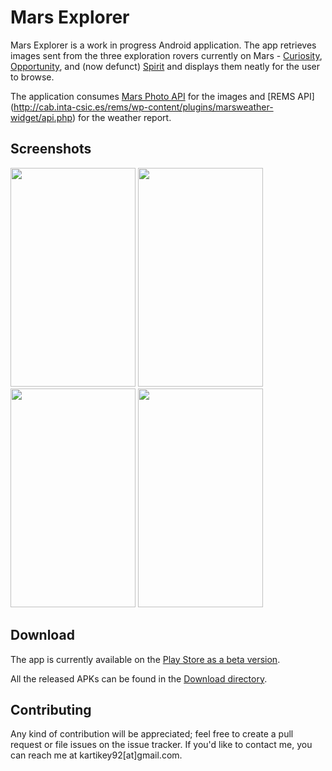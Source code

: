 # Mars Explorer

Mars Explorer is a work in progress Android application. The app retrieves images sent from the three exploration rovers
currently on Mars - [Curiosity](https://en.wikipedia.org/wiki/Curiosity_(rover)),
[Opportunity](https://en.wikipedia.org/wiki/Opportunity_(rover)),
and (now defunct) [Spirit](https://en.wikipedia.org/wiki/Spirit_(rover)) and displays them neatly for the user to browse.

The application consumes [Mars Photo API](https://github.com/chrisccerami/mars-photo-api) for the images and [REMS API] (http://cab.inta-csic.es/rems/wp-content/plugins/marsweather-widget/api.php) for the weather report.

## Screenshots

<img src="https://github.com/krtkush/MarsExplorer/blob/master/Screenshots/Home.png" width="200" height="350" />
<img src="https://github.com/krtkush/MarsExplorer/blob/master/Screenshots/ExploreOne.png" width="200" height="350" />
<img src="https://github.com/krtkush/MarsExplorer/blob/master/Screenshots/ExploreTwo.png" width="200" height="350" />
<img src="https://github.com/krtkush/MarsExplorer/blob/master/Screenshots/About.png" width="200" height="350" />

## Download

The app is currently available on the [Play Store as a beta version](https://play.google.com/store/apps/details?id=io.github.krtkush.marsexplorer).

All the released APKs can be found in the [Download directory](https://github.com/krtkush/MarsExplorer/tree/master/Downloads).

## Contributing

Any kind of contribution will be appreciated; feel free to create a pull request or file issues on the issue tracker. If you'd like to contact me, you can reach me at kartikey92[at]gmail.com.
